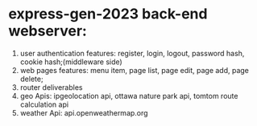 # express-gen-2023 back-end webserver:
1. user authentication features: register, login, logout, password hash, cookie hash;(middleware side)
2. web pages features: menu item, page list, page edit, page add, page delete;
3. router deliverables
4. geo Apis: ipgeolocation api, ottawa nature park api, tomtom route calculation api
5. weather Api: api.openweathermap.org

